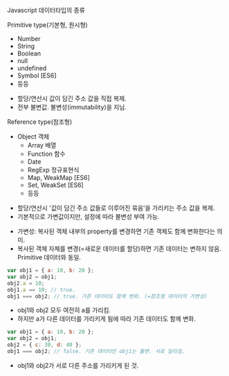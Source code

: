 Javascript 데이터타입의 종류

Primitive type(기본형, 원시형)

- Number
- String
- Boolean
- null
- undefined
- Symbol [ES6]
- 등등

* 할당/연산시 값이 담긴 주소 값을 직접 복제.
* 전부 불변값. 불변성(immutability)을 지님.

Reference type(참조형)

- Object 객체
  - Array 배열
  - Function 함수
  - Date
  - RegExp 정규표현식
  - Map, WeakMap [ES6]
  - Set, WeakSet [ES6]
  - 등등

* 할당/연산시 '값이 담긴 주소 값들로 이루어진 묶음'을 가리키는 주소 값을 복제.
* 기본적으로 가변값이지만, 설정에 따라 불변성 부여 가능.

- 가변성: 복사된 객체 내부의 property를 변경하면 기존 객체도 함께 변화한다는 의미.
- 복사된 객체 자체를 변경(=새로운 데이터를 할당)하면 기존 데이터는 변하지 않음. Primitive 데이터와 동일.

```javascript
var obj1 = { a: 10, b: 20 };
var obj2 = obj1;
obj2.a = 10;
obj1.a == 10; // true.
obj1 === obj2; // true. 기존 데이터도 함께 변화. (=참조형 데이터의 가변성)
```

- obj1와 obj2 모두 여전히 a를 가리킴.
- 하지만 a가 다른 데이터를 가리키게 됨에 따라 기존 데이터도 함께 변화.

```javascript
var obj1 = { a: 10, b: 20 };
var obj2 = obj1;
obj2 = { c: 30, d: 40 };
obj1 === obj2; // false. 기존 데이터인 obj1는 불변. 서로 달라짐.
```

- obj1와 obj2가 서로 다른 주소를 가리키게 된 것.
